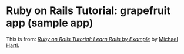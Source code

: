 # Ruby on Rails Tutorial: grapefruit app (sample app)

This is from: 
[*Ruby on Rails Tutorial: Learn Rails by Example*](http://railstutorial.org/)
by [Michael Hartl](http://michaelhartl.com/).